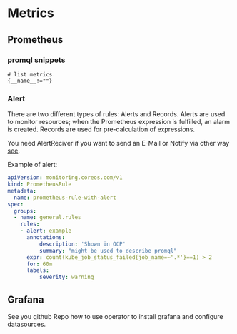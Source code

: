 # Metrics

## Prometheus

### promql snippets

```promql
# list metrics
{__name__!=""}

```

### Alert

There are two different types of rules: Alerts and Records. Alerts are used to monitor resources; when the Prometheus expression is fulfilled, an alarm is created. Records are used for pre-calculation of expressions. 

You need AlertReciver if you want to send an E-Mail or Notify via other way [see](https://docs.openshift.com/container-platform/4.10/monitoring/managing-alerts.html#configuring-alert-receivers_managing-alerts).

Example of alert:

```yaml
apiVersion: monitoring.coreos.com/v1
kind: PrometheusRule
metadata:
  name: prometheus-rule-with-alert
spec:
  groups:
  - name: general.rules
    rules:
    - alert: example
      annotations:
          description: 'Shown in OCP'
          summary: "might be used to describe promql"
      expr: count(kube_job_status_failed{job_name=~'.*'}==1) > 2
      for: 60m
      labels:
          severity: warning
```

## Grafana

See you github Repo how to use operator to install grafana and configure datasources.
